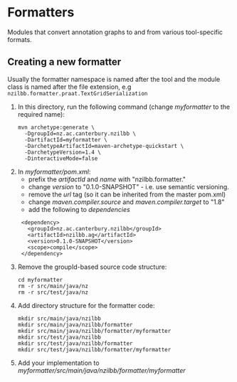 # Formatters

Modules that convert annotation graphs to and from various tool-specific formats.

## Creating a new formatter

Usually the formatter namespace is named after the tool and the module class is named after
the file extension, e.g `nzilbb.formatter.praat.TextGridSerialization`

1. In this directory, run the following command (change *myformatter* to the required name):
   ```
   mvn archetype:generate \
     -DgroupId=nz.ac.canterbury.nzilbb \
     -DartifactId=myformatter \
     -DarchetypeArtifactId=maven-archetype-quickstart \
     -DarchetypeVersion=1.4 \
     -DinteractiveMode=false
   ```
2. In *myformatter/pom.xml*:
   - prefix the *artifactId* and *name* with "nzilbb.formatter."
   - change *version* to "0.1.0-SNAPSHOT" - i.e. use semantic versioning.
   - remove the *url* tag (so it can be inherited from the master pom.xml)
   - change *maven.compiler.source* and *maven.compiler.target* to "1.8"
   - add the following to *dependencies*
   ```
    <dependency>
      <groupId>nz.ac.canterbury.nzilbb</groupId>
      <artifactId>nzilbb.ag</artifactId>
      <version>0.1.0-SNAPSHOT</version>
      <scope>compile</scope>
    </dependency>
   ```
3. Remove the groupId-based source code structure:
   ```
   cd myformatter
   rm -r src/main/java/nz
   rm -r src/test/java/nz
   ```
4. Add directory structure for the formatter code:
   ```
   mkdir src/main/java/nzilbb
   mkdir src/main/java/nzilbb/formatter
   mkdir src/main/java/nzilbb/formatter/myformatter
   mkdir src/test/java/nzilbb
   mkdir src/test/java/nzilbb/formatter
   mkdir src/test/java/nzilbb/formatter/myformatter
   ```
5. Add your implementation to *myformatter/src/main/java/nzilbb/formatter/myformatter*
